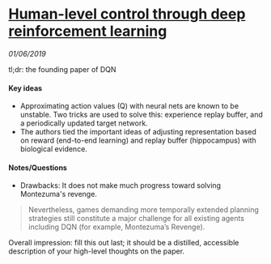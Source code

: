 # [Human-level control through deep reinforcement learning](https://storage.googleapis.com/deepmind-media/dqn/DQNNaturePaper.pdf)

_01/06/2019_

tl;dr: the founding paper of DQN

#### Key ideas

* Approximating action values (Q) with neural nets are known to be unstable. Two tricks are used to solve this: experience replay buffer, and a periodically updated target network.
* The authors tied the important ideas of adjusting representation based on reward (end-to-end learning) and replay buffer (hippocampus) with biological evidence. 

#### Notes/Questions

* Drawbacks: It does not make much progress toward solving Montezuma's revenge.

> Nevertheless, games demanding more temporally extended planning strategies still constitute a major challenge for all existing agents including DQN (for example, Montezuma’s Revenge).

Overall impression: fill this out last; it should be a distilled, accessible description of your high-level thoughts on the paper.
